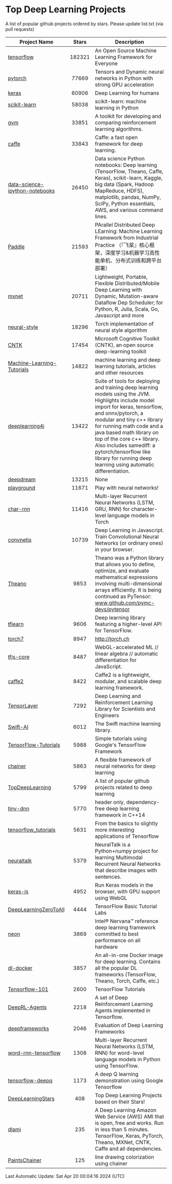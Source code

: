 # Top Deep Learning Projects
A list of popular github projects ordered by stars.
Please update list.txt (via pull requests)

|Project Name| Stars | Description |
| ---------- |:-----:| ----------- |
| [tensorflow](https://github.com/tensorflow/tensorflow) | 182321 | An Open Source Machine Learning Framework for Everyone |
| [pytorch](https://github.com/pytorch/pytorch) | 77669 | Tensors and Dynamic neural networks in Python with strong GPU acceleration |
| [keras](https://github.com/keras-team/keras) | 60906 | Deep Learning for humans |
| [scikit-learn](https://github.com/scikit-learn/scikit-learn) | 58038 | scikit-learn: machine learning in Python |
| [gym](https://github.com/openai/gym) | 33851 | A toolkit for developing and comparing reinforcement learning algorithms. |
| [caffe](https://github.com/BVLC/caffe) | 33843 | Caffe: a fast open framework for deep learning. |
| [data-science-ipython-notebooks](https://github.com/donnemartin/data-science-ipython-notebooks) | 26450 | Data science Python notebooks: Deep learning (TensorFlow, Theano, Caffe, Keras), scikit-learn, Kaggle, big data (Spark, Hadoop MapReduce, HDFS), matplotlib, pandas, NumPy, SciPy, Python essentials, AWS, and various command lines. |
| [Paddle](https://github.com/PaddlePaddle/Paddle) | 21593 | PArallel Distributed Deep LEarning: Machine Learning Framework from Industrial Practice （『飞桨』核心框架，深度学习&机器学习高性能单机、分布式训练和跨平台部署） |
| [mxnet](https://github.com/apache/mxnet) | 20711 | Lightweight, Portable, Flexible Distributed/Mobile Deep Learning with Dynamic, Mutation-aware Dataflow Dep Scheduler; for Python, R, Julia, Scala, Go, Javascript and more |
| [neural-style](https://github.com/jcjohnson/neural-style) | 18296 | Torch implementation of neural style algorithm |
| [CNTK](https://github.com/microsoft/CNTK) | 17454 | Microsoft Cognitive Toolkit (CNTK), an open source deep-learning toolkit |
| [Machine-Learning-Tutorials](https://github.com/ujjwalkarn/Machine-Learning-Tutorials) | 14822 | machine learning and deep learning tutorials, articles and other resources  |
| [deeplearning4j](https://github.com/deeplearning4j/deeplearning4j) | 13422 | Suite of tools for deploying and training deep learning models using the JVM. Highlights include model import for keras, tensorflow, and onnx/pytorch, a modular and tiny c++ library for running math code and a java based math library on top of the core c++ library. Also includes samediff: a pytorch/tensorflow like library for running deep learning using automatic differentiation. |
| [deepdream](https://github.com/google/deepdream) | 13215 | None |
| [playground](https://github.com/tensorflow/playground) | 11671 | Play with neural networks! |
| [char-rnn](https://github.com/karpathy/char-rnn) | 11416 | Multi-layer Recurrent Neural Networks (LSTM, GRU, RNN) for character-level language models in Torch |
| [convnetjs](https://github.com/karpathy/convnetjs) | 10739 | Deep Learning in Javascript. Train Convolutional Neural Networks (or ordinary ones) in your browser. |
| [Theano](https://github.com/Theano/Theano) | 9853 | Theano was a Python library that allows you to define, optimize, and evaluate mathematical expressions involving multi-dimensional arrays efficiently. It is being continued as PyTensor: www.github.com/pymc-devs/pytensor |
| [tflearn](https://github.com/tflearn/tflearn) | 9606 | Deep learning library featuring a higher-level API for TensorFlow. |
| [torch7](https://github.com/torch/torch7) | 8947 | http://torch.ch |
| [tfjs-core](https://github.com/tensorflow/tfjs-core) | 8487 | WebGL-accelerated ML // linear algebra // automatic differentiation for JavaScript. |
| [caffe2](https://github.com/facebookarchive/caffe2) | 8422 | Caffe2 is a lightweight, modular, and scalable deep learning framework. |
| [TensorLayer](https://github.com/tensorlayer/TensorLayer) | 7292 | Deep Learning and Reinforcement Learning Library for Scientists and Engineers  |
| [Swift-AI](https://github.com/Swift-AI/Swift-AI) | 6012 | The Swift machine learning library. |
| [TensorFlow-Tutorials](https://github.com/nlintz/TensorFlow-Tutorials) | 5988 | Simple tutorials using Google's TensorFlow Framework |
| [chainer](https://github.com/chainer/chainer) | 5863 | A flexible framework of neural networks for deep learning |
| [TopDeepLearning](https://github.com/aymericdamien/TopDeepLearning) | 5799 | A list of popular github projects related to deep learning |
| [tiny-dnn](https://github.com/tiny-dnn/tiny-dnn) | 5770 | header only, dependency-free deep learning framework in C++14 |
| [tensorflow_tutorials](https://github.com/pkmital/tensorflow_tutorials) | 5631 | From the basics to slightly more interesting applications of Tensorflow |
| [neuraltalk](https://github.com/karpathy/neuraltalk) | 5379 | NeuralTalk is a Python+numpy project for learning Multimodal Recurrent Neural Networks that describe images with sentences. |
| [keras-js](https://github.com/transcranial/keras-js) | 4952 | Run Keras models in the browser, with GPU support using WebGL |
| [DeepLearningZeroToAll](https://github.com/hunkim/DeepLearningZeroToAll) | 4444 | TensorFlow Basic Tutorial Labs |
| [neon](https://github.com/NervanaSystems/neon) | 3869 | Intel® Nervana™ reference deep learning framework committed to best performance on all hardware |
| [dl-docker](https://github.com/floydhub/dl-docker) | 3857 | An all-in-one Docker image for deep learning. Contains all the popular DL frameworks (TensorFlow, Theano, Torch, Caffe, etc.) |
| [Tensorflow-101](https://github.com/sjchoi86/Tensorflow-101) | 2600 | TensorFlow Tutorials |
| [DeepRL-Agents](https://github.com/awjuliani/DeepRL-Agents) | 2218 | A set of Deep Reinforcement Learning Agents implemented in Tensorflow. |
| [deepframeworks](https://github.com/zer0n/deepframeworks) | 2046 | Evaluation of Deep Learning Frameworks |
| [word-rnn-tensorflow](https://github.com/hunkim/word-rnn-tensorflow) | 1308 | Multi-layer Recurrent Neural Networks (LSTM, RNN) for word-level language models in Python using TensorFlow. |
| [tensorflow-deepq](https://github.com/siemanko/tensorflow-deepq) | 1173 | A deep Q learning demonstration using Google Tensorflow |
| [DeepLearningStars](https://github.com/hunkim/DeepLearningStars) | 408 | Top Deep Learning Projects based on their Stars! |
| [dlami](https://github.com/ritchieng/dlami) | 235 | A Deep Learning Amazon Web Service (AWS) AMI that is open, free and works. Run in less than 5 minutes. TensorFlow, Keras, PyTorch, Theano, MXNet, CNTK, Caffe and all dependencies. |
| [PaintsChainer](https://github.com/taizan/PaintsChainer) | 125 | line drawing colorization using chainer |

Last Automatic Update: Sat Apr 20 00:04:16 2024 (UTC)

